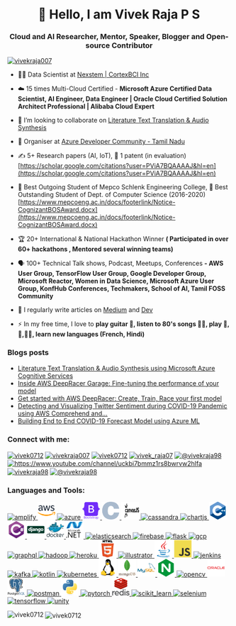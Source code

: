<h1 align="center">👋 Hello, I am Vivek Raja P S</h1>

<h3 align="center">Cloud and AI Researcher, Mentor, Speaker, Blogger and Open-source Contributor</h3>

<p align="left"> <a href="https://twitter.com/vivekraja007" target="blank"><img src="https://img.shields.io/twitter/follow/vivekraja007?logo=twitter&style=for-the-badge" alt="vivekraja007" /></a> </p>

- 👨‍💻 Data Scientist at [Nexstem | CortexBCI Inc](https://nexstem.ai)

- ☁️ 15 times Multi-Cloud Certified - **Microsoft Azure Certified Data Scientist, AI Engineer, Data Engineer | Oracle Cloud Certified Solution Architect Professional | Alibaba Cloud Expert**

- 🤝 I’m looking to collaborate on [Literature Text Translation & Audio Synthesis](https://github.com/Vivek0712/lit-translate-audio)

- 💼 Organiser at [Azure Developer Community - Tamil Nadu](https://azdev.konfhub.com)

- ✍️ 5+ Research papers (AI, IoT), 📜 1 patent (in evaluation) [https://scholar.google.com/citations?user=PViA7BQAAAAJ&hl=en](https://scholar.google.com/citations?user=PViA7BQAAAAJ&hl=en)

- 🥇 Best Outgoing Student of Mepco Schlenk Engineering College, 🥇 Best Outstanding Student of Dept. of Computer Science (2016-2020) [https://www.mepcoeng.ac.in/docs/footerlink/Notice-CognizantBOSAward.docx](https://www.mepcoeng.ac.in/docs/footerlink/Notice-CognizantBOSAward.docx)

- 🏆 20+ International & National Hackathon Winner **( Participated in over 60+ hackathons , Mentored several winning teams)**

- 🗣️ 100+ Technical Talk shows, Podcast, Meetups, Conferences **- AWS User Group, TensorFlow User Group, Google Developer Group, Microsoft Reactor, Women in Data Science, Microsoft Azure User Group, KonfHub Conferences, Techmakers, School of AI, Tamil FOSS Community**

- 📝 I regularly write articles on [Medium](https://vivekraja98.medium.com) and [Dev](https://dev.to/vivek0712/)

- ⚡ In my free time, I love to **play guitar 🎸, listen to 80's songs 🤘🏼, play 🏏,🏀,🏊‍♂️, learn new languages (French, Hindi)**

### Blogs posts
<!-- BLOG-POST-LIST:START -->
- [Literature Text Translation & Audio Synthesis using Microsoft Azure Cognitive Services](https://vivekraja98.medium.com/literature-text-translation-audio-synthesis-using-microsoft-azure-cognitive-services-5e35add0c79e?source=rss-ace75bb733bf------2)
- [Inside AWS DeepRacer Garage: Fine-tuning the performance of your model](https://vivekraja98.medium.com/inside-aws-deepracer-garage-fine-tuning-the-performance-of-your-model-4307075de746?source=rss-ace75bb733bf------2)
- [Get started with AWS DeepRacer: Create, Train, Race your first model](https://vivekraja98.medium.com/get-started-with-aws-deepracer-create-train-race-your-first-model-7f264d647313?source=rss-ace75bb733bf------2)
- [Detecting and Visualizing Twitter Sentiment during COVID-19 Pandemic using AWS Comprehend and…](https://vivekraja98.medium.com/detecting-and-visualizing-twitter-sentiment-during-covid-19-pandemic-using-aws-comprehend-and-c641e1549e2b?source=rss-ace75bb733bf------2)
- [Building End to End COVID-19 Forecast Model using Azure ML](https://vivekraja98.medium.com/building-end-to-end-covid-19-forecast-model-using-azure-ml-16da338864b3?source=rss-ace75bb733bf------2)
<!-- BLOG-POST-LIST:END -->

<h3 align="left">Connect with me:</h3>
<p align="left">
<a href="https://dev.to/vivek0712" target="blank"><img align="center" src="https://cdn.jsdelivr.net/npm/simple-icons@3.0.1/icons/dev-dot-to.svg" alt="vivek0712" height="30" width="40" /></a>
<a href="https://twitter.com/vivekraja007" target="blank"><img align="center" src="https://cdn.jsdelivr.net/npm/simple-icons@3.0.1/icons/twitter.svg" alt="vivekraja007" height="30" width="40" /></a>
<a href="https://linkedin.com/in/vivek0712" target="blank"><img align="center" src="https://cdn.jsdelivr.net/npm/simple-icons@3.0.1/icons/linkedin.svg" alt="vivek0712" height="30" width="40" /></a>
<a href="https://instagram.com/vivek_raja07" target="blank"><img align="center" src="https://cdn.jsdelivr.net/npm/simple-icons@3.0.1/icons/instagram.svg" alt="vivek_raja07" height="30" width="40" /></a>
<a href="https://medium.com/@vivekraja98" target="blank"><img align="center" src="https://cdn.jsdelivr.net/npm/simple-icons@3.0.1/icons/medium.svg" alt="@vivekraja98" height="30" width="40" /></a>
<a href="https://www.youtube.com/c/https://www.youtube.com/channel/uckbi7bmmz1rs8bwrvw2hlfa" target="blank"><img align="center" src="https://cdn.jsdelivr.net/npm/simple-icons@3.0.1/icons/youtube.svg" alt="https://www.youtube.com/channel/uckbi7bmmz1rs8bwrvw2hlfa" height="30" width="40" /></a>
<a href="https://www.hackerrank.com/vivekraja98" target="blank"><img align="center" src="https://cdn.jsdelivr.net/npm/simple-icons@3.0.1/icons/hackerrank.svg" alt="vivekraja98" height="30" width="40" /></a>
<a href="https://www.hackerearth.com/@vivekraja98" target="blank"><img align="center" src="https://cdn.jsdelivr.net/npm/simple-icons@3.0.1/icons/hackerearth.svg" alt="@vivekraja98" height="30" width="40" /></a>
</p>

<h3 align="left">Languages and Tools:</h3>
<p align="left"> <a href="https://aws.amazon.com/amplify/" target="_blank"> <img src="https://docs.amplify.aws/assets/logo-dark.svg" alt="amplify" width="40" height="40"/> </a> <a href="https://aws.amazon.com" target="_blank"> <img src="https://raw.githubusercontent.com/devicons/devicon/master/icons/amazonwebservices/amazonwebservices-original-wordmark.svg" alt="aws" width="40" height="40"/> </a> <a href="https://azure.microsoft.com/en-in/" target="_blank"> <img src="https://www.vectorlogo.zone/logos/microsoft_azure/microsoft_azure-icon.svg" alt="azure" width="40" height="40"/> </a> <a href="https://getbootstrap.com" target="_blank"> <img src="https://raw.githubusercontent.com/devicons/devicon/master/icons/bootstrap/bootstrap-plain-wordmark.svg" alt="bootstrap" width="40" height="40"/> </a> <a href="https://www.cprogramming.com/" target="_blank"> <img src="https://raw.githubusercontent.com/devicons/devicon/master/icons/c/c-original.svg" alt="c" width="40" height="40"/> </a> <a href="https://canvasjs.com" target="_blank"> <img src="https://raw.githubusercontent.com/Hardik0307/Hardik0307/master/assets/canvasjs-charts.svg" alt="canvasjs" width="40" height="40"/> </a> <a href="https://cassandra.apache.org/" target="_blank"> <img src="https://www.vectorlogo.zone/logos/apache_cassandra/apache_cassandra-icon.svg" alt="cassandra" width="40" height="40"/> </a> <a href="https://www.chartjs.org" target="_blank"> <img src="https://www.chartjs.org/media/logo-title.svg" alt="chartjs" width="40" height="40"/> </a> <a href="https://www.w3schools.com/cpp/" target="_blank"> <img src="https://raw.githubusercontent.com/devicons/devicon/master/icons/cplusplus/cplusplus-original.svg" alt="cplusplus" width="40" height="40"/> </a> <a href="https://www.w3schools.com/cs/" target="_blank"> <img src="https://raw.githubusercontent.com/devicons/devicon/master/icons/csharp/csharp-original.svg" alt="csharp" width="40" height="40"/> </a> <a href="https://www.djangoproject.com/" target="_blank"> <img src="https://raw.githubusercontent.com/devicons/devicon/master/icons/django/django-original.svg" alt="django" width="40" height="40"/> </a> <a href="https://www.docker.com/" target="_blank"> <img src="https://raw.githubusercontent.com/devicons/devicon/master/icons/docker/docker-original-wordmark.svg" alt="docker" width="40" height="40"/> </a> <a href="https://dotnet.microsoft.com/" target="_blank"> <img src="https://raw.githubusercontent.com/devicons/devicon/master/icons/dot-net/dot-net-original-wordmark.svg" alt="dotnet" width="40" height="40"/> </a> <a href="https://www.elastic.co" target="_blank"> <img src="https://www.vectorlogo.zone/logos/elastic/elastic-icon.svg" alt="elasticsearch" width="40" height="40"/> </a> <a href="https://firebase.google.com/" target="_blank"> <img src="https://www.vectorlogo.zone/logos/firebase/firebase-icon.svg" alt="firebase" width="40" height="40"/> </a> <a href="https://flask.palletsprojects.com/" target="_blank"> <img src="https://www.vectorlogo.zone/logos/pocoo_flask/pocoo_flask-icon.svg" alt="flask" width="40" height="40"/> </a> <a href="https://cloud.google.com" target="_blank"> <img src="https://www.vectorlogo.zone/logos/google_cloud/google_cloud-icon.svg" alt="gcp" width="40" height="40"/> </a> <a href="https://graphql.org" target="_blank"> <img src="https://www.vectorlogo.zone/logos/graphql/graphql-icon.svg" alt="graphql" width="40" height="40"/> </a> <a href="https://hadoop.apache.org/" target="_blank"> <img src="https://www.vectorlogo.zone/logos/apache_hadoop/apache_hadoop-icon.svg" alt="hadoop" width="40" height="40"/> </a> <a href="https://heroku.com" target="_blank"> <img src="https://www.vectorlogo.zone/logos/heroku/heroku-icon.svg" alt="heroku" width="40" height="40"/> </a> <a href="https://www.w3.org/html/" target="_blank"> <img src="https://raw.githubusercontent.com/devicons/devicon/master/icons/html5/html5-original-wordmark.svg" alt="html5" width="40" height="40"/> </a> <a href="https://www.adobe.com/in/products/illustrator.html" target="_blank"> <img src="https://www.vectorlogo.zone/logos/adobe_illustrator/adobe_illustrator-icon.svg" alt="illustrator" width="40" height="40"/> </a> <a href="https://www.java.com" target="_blank"> <img src="https://raw.githubusercontent.com/devicons/devicon/master/icons/java/java-original.svg" alt="java" width="40" height="40"/> </a> <a href="https://developer.mozilla.org/en-US/docs/Web/JavaScript" target="_blank"> <img src="https://raw.githubusercontent.com/devicons/devicon/master/icons/javascript/javascript-original.svg" alt="javascript" width="40" height="40"/> </a> <a href="https://www.jenkins.io" target="_blank"> <img src="https://www.vectorlogo.zone/logos/jenkins/jenkins-icon.svg" alt="jenkins" width="40" height="40"/> </a> <a href="https://kafka.apache.org/" target="_blank"> <img src="https://www.vectorlogo.zone/logos/apache_kafka/apache_kafka-icon.svg" alt="kafka" width="40" height="40"/> </a> <a href="https://kotlinlang.org" target="_blank"> <img src="https://www.vectorlogo.zone/logos/kotlinlang/kotlinlang-icon.svg" alt="kotlin" width="40" height="40"/> </a> <a href="https://kubernetes.io" target="_blank"> <img src="https://www.vectorlogo.zone/logos/kubernetes/kubernetes-icon.svg" alt="kubernetes" width="40" height="40"/> </a> <a href="https://www.linux.org/" target="_blank"> <img src="https://raw.githubusercontent.com/devicons/devicon/master/icons/linux/linux-original.svg" alt="linux" width="40" height="40"/> </a> <a href="https://www.mongodb.com/" target="_blank"> <img src="https://raw.githubusercontent.com/devicons/devicon/master/icons/mongodb/mongodb-original-wordmark.svg" alt="mongodb" width="40" height="40"/> </a> <a href="https://www.mysql.com/" target="_blank"> <img src="https://raw.githubusercontent.com/devicons/devicon/master/icons/mysql/mysql-original-wordmark.svg" alt="mysql" width="40" height="40"/> </a> <a href="https://www.nginx.com" target="_blank"> <img src="https://raw.githubusercontent.com/devicons/devicon/master/icons/nginx/nginx-original.svg" alt="nginx" width="40" height="40"/> </a> <a href="https://opencv.org/" target="_blank"> <img src="https://www.vectorlogo.zone/logos/opencv/opencv-icon.svg" alt="opencv" width="40" height="40"/> </a> <a href="https://www.oracle.com/" target="_blank"> <img src="https://raw.githubusercontent.com/devicons/devicon/master/icons/oracle/oracle-original.svg" alt="oracle" width="40" height="40"/> </a> <a href="https://www.postgresql.org" target="_blank"> <img src="https://raw.githubusercontent.com/devicons/devicon/master/icons/postgresql/postgresql-original-wordmark.svg" alt="postgresql" width="40" height="40"/> </a> <a href="https://postman.com" target="_blank"> <img src="https://www.vectorlogo.zone/logos/getpostman/getpostman-icon.svg" alt="postman" width="40" height="40"/> </a> <a href="https://www.python.org" target="_blank"> <img src="https://raw.githubusercontent.com/devicons/devicon/master/icons/python/python-original.svg" alt="python" width="40" height="40"/> </a> <a href="https://pytorch.org/" target="_blank"> <img src="https://www.vectorlogo.zone/logos/pytorch/pytorch-icon.svg" alt="pytorch" width="40" height="40"/> </a> <a href="https://redis.io" target="_blank"> <img src="https://raw.githubusercontent.com/devicons/devicon/master/icons/redis/redis-original-wordmark.svg" alt="redis" width="40" height="40"/> </a> <a href="https://scikit-learn.org/" target="_blank"> <img src="https://upload.wikimedia.org/wikipedia/commons/0/05/Scikit_learn_logo_small.svg" alt="scikit_learn" width="40" height="40"/> </a> <a href="https://www.selenium.dev" target="_blank"> <img src="https://raw.githubusercontent.com/detain/svg-logos/780f25886640cef088af994181646db2f6b1a3f8/svg/selenium-logo.svg" alt="selenium" width="40" height="40"/> </a> <a href="https://www.tensorflow.org" target="_blank"> <img src="https://www.vectorlogo.zone/logos/tensorflow/tensorflow-icon.svg" alt="tensorflow" width="40" height="40"/> </a> <a href="https://unity.com/" target="_blank"> <img src="https://www.vectorlogo.zone/logos/unity3d/unity3d-icon.svg" alt="unity" width="40" height="40"/> </a> </p>

<p><img align="left" src="https://github-readme-stats.vercel.app/api/top-langs?username=vivek0712&show_icons=true&locale=en&layout=compact" alt="vivek0712" /></p>

<p>&nbsp;<img align="center" src="https://github-readme-stats.vercel.app/api?username=vivek0712&show_icons=true&locale=en" alt="vivek0712" /></p>
